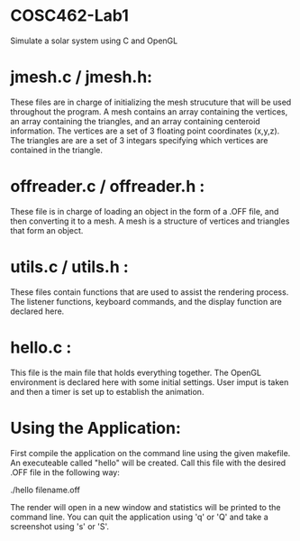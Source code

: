 # COSC462-Lab1
Simulate a solar system using C and OpenGL

# jmesh.c / jmesh.h:
These files are in charge of initializing the mesh strucuture that will be used throughout the program.
A mesh contains an array containing the vertices, an array containing the triangles, and an array containing 
centeroid information. The vertices are a set of 3 floating point coordinates (x,y,z). The triangles are are 
a set of 3 integars specifying which vertices are contained in the triangle.

# offreader.c / offreader.h :
These file is in charge of loading an object in the form of a .OFF file, and then converting it to a mesh.
A mesh is a structure of vertices and triangles that form an object. 

# utils.c / utils.h :
These files contain functions that are used to assist the rendering process. The listener functions, 
keyboard commands, and the display function are declared here.

# hello.c :
This file is the main file that holds everything together. The OpenGL environment is declared here with some
initial settings. User imput is taken and then a timer is set up to establish the animation.

# Using the Application:
First compile the application on the command line using the given makefile. An executeable called "hello" will 
be created. Call this file with the desired .OFF file in the following way:

./hello filename.off

The render will open in a new window and statistics will be printed to the command line. You can quit the
application using 'q' or 'Q' and take a screenshot using 's' or 'S'.
